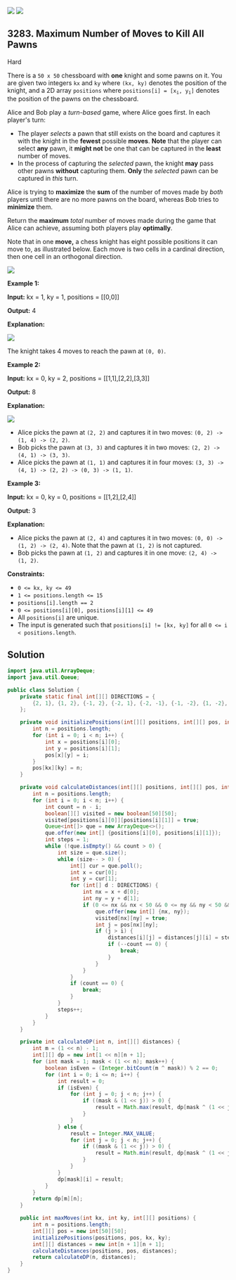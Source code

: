 [![](https://img.shields.io/github/stars/javadev/LeetCode-in-Java?label=Stars&style=flat-square)](https://github.com/javadev/LeetCode-in-Java)
[![](https://img.shields.io/github/forks/javadev/LeetCode-in-Java?label=Fork%20me%20on%20GitHub%20&style=flat-square)](https://github.com/javadev/LeetCode-in-Java/fork)

## 3283\. Maximum Number of Moves to Kill All Pawns

Hard

There is a `50 x 50` chessboard with **one** knight and some pawns on it. You are given two integers `kx` and `ky` where `(kx, ky)` denotes the position of the knight, and a 2D array `positions` where <code>positions[i] = [x<sub>i</sub>, y<sub>i</sub>]</code> denotes the position of the pawns on the chessboard.

Alice and Bob play a _turn-based_ game, where Alice goes first. In each player's turn:

*   The player _selects_ a pawn that still exists on the board and captures it with the knight in the **fewest** possible **moves**. **Note** that the player can select **any** pawn, it **might not** be one that can be captured in the **least** number of moves.
*   In the process of capturing the _selected_ pawn, the knight **may** pass other pawns **without** capturing them. **Only** the _selected_ pawn can be captured in _this_ turn.

Alice is trying to **maximize** the **sum** of the number of moves made by _both_ players until there are no more pawns on the board, whereas Bob tries to **minimize** them.

Return the **maximum** _total_ number of moves made during the game that Alice can achieve, assuming both players play **optimally**.

Note that in one **move,** a chess knight has eight possible positions it can move to, as illustrated below. Each move is two cells in a cardinal direction, then one cell in an orthogonal direction.

![](https://assets.leetcode.com/uploads/2024/08/01/chess_knight.jpg)

**Example 1:**

**Input:** kx = 1, ky = 1, positions = \[\[0,0]]

**Output:** 4

**Explanation:**

![](https://assets.leetcode.com/uploads/2024/08/16/gif3.gif)

The knight takes 4 moves to reach the pawn at `(0, 0)`.

**Example 2:**

**Input:** kx = 0, ky = 2, positions = \[\[1,1],[2,2],[3,3]]

**Output:** 8

**Explanation:**

**![](https://assets.leetcode.com/uploads/2024/08/16/gif4.gif)**

*   Alice picks the pawn at `(2, 2)` and captures it in two moves: `(0, 2) -> (1, 4) -> (2, 2)`.
*   Bob picks the pawn at `(3, 3)` and captures it in two moves: `(2, 2) -> (4, 1) -> (3, 3)`.
*   Alice picks the pawn at `(1, 1)` and captures it in four moves: `(3, 3) -> (4, 1) -> (2, 2) -> (0, 3) -> (1, 1)`.

**Example 3:**

**Input:** kx = 0, ky = 0, positions = \[\[1,2],[2,4]]

**Output:** 3

**Explanation:**

*   Alice picks the pawn at `(2, 4)` and captures it in two moves: `(0, 0) -> (1, 2) -> (2, 4)`. Note that the pawn at `(1, 2)` is not captured.
*   Bob picks the pawn at `(1, 2)` and captures it in one move: `(2, 4) -> (1, 2)`.

**Constraints:**

*   `0 <= kx, ky <= 49`
*   `1 <= positions.length <= 15`
*   `positions[i].length == 2`
*   `0 <= positions[i][0], positions[i][1] <= 49`
*   All `positions[i]` are unique.
*   The input is generated such that `positions[i] != [kx, ky]` for all `0 <= i < positions.length`.

## Solution

```java
import java.util.ArrayDeque;
import java.util.Queue;

public class Solution {
    private static final int[][] DIRECTIONS = {
        {2, 1}, {1, 2}, {-1, 2}, {-2, 1}, {-2, -1}, {-1, -2}, {1, -2}, {2, -1}
    };

    private void initializePositions(int[][] positions, int[][] pos, int kx, int ky) {
        int n = positions.length;
        for (int i = 0; i < n; i++) {
            int x = positions[i][0];
            int y = positions[i][1];
            pos[x][y] = i;
        }
        pos[kx][ky] = n;
    }

    private void calculateDistances(int[][] positions, int[][] pos, int[][] distances) {
        int n = positions.length;
        for (int i = 0; i < n; i++) {
            int count = n - i;
            boolean[][] visited = new boolean[50][50];
            visited[positions[i][0]][positions[i][1]] = true;
            Queue<int[]> que = new ArrayDeque<>();
            que.offer(new int[] {positions[i][0], positions[i][1]});
            int steps = 1;
            while (!que.isEmpty() && count > 0) {
                int size = que.size();
                while (size-- > 0) {
                    int[] cur = que.poll();
                    int x = cur[0];
                    int y = cur[1];
                    for (int[] d : DIRECTIONS) {
                        int nx = x + d[0];
                        int ny = y + d[1];
                        if (0 <= nx && nx < 50 && 0 <= ny && ny < 50 && !visited[nx][ny]) {
                            que.offer(new int[] {nx, ny});
                            visited[nx][ny] = true;
                            int j = pos[nx][ny];
                            if (j > i) {
                                distances[i][j] = distances[j][i] = steps;
                                if (--count == 0) {
                                    break;
                                }
                            }
                        }
                    }
                    if (count == 0) {
                        break;
                    }
                }
                steps++;
            }
        }
    }

    private int calculateDP(int n, int[][] distances) {
        int m = (1 << n) - 1;
        int[][] dp = new int[1 << n][n + 1];
        for (int mask = 1; mask < (1 << n); mask++) {
            boolean isEven = (Integer.bitCount(m ^ mask)) % 2 == 0;
            for (int i = 0; i <= n; i++) {
                int result = 0;
                if (isEven) {
                    for (int j = 0; j < n; j++) {
                        if ((mask & (1 << j)) > 0) {
                            result = Math.max(result, dp[mask ^ (1 << j)][j] + distances[i][j]);
                        }
                    }
                } else {
                    result = Integer.MAX_VALUE;
                    for (int j = 0; j < n; j++) {
                        if ((mask & (1 << j)) > 0) {
                            result = Math.min(result, dp[mask ^ (1 << j)][j] + distances[i][j]);
                        }
                    }
                }
                dp[mask][i] = result;
            }
        }
        return dp[m][n];
    }

    public int maxMoves(int kx, int ky, int[][] positions) {
        int n = positions.length;
        int[][] pos = new int[50][50];
        initializePositions(positions, pos, kx, ky);
        int[][] distances = new int[n + 1][n + 1];
        calculateDistances(positions, pos, distances);
        return calculateDP(n, distances);
    }
}
```